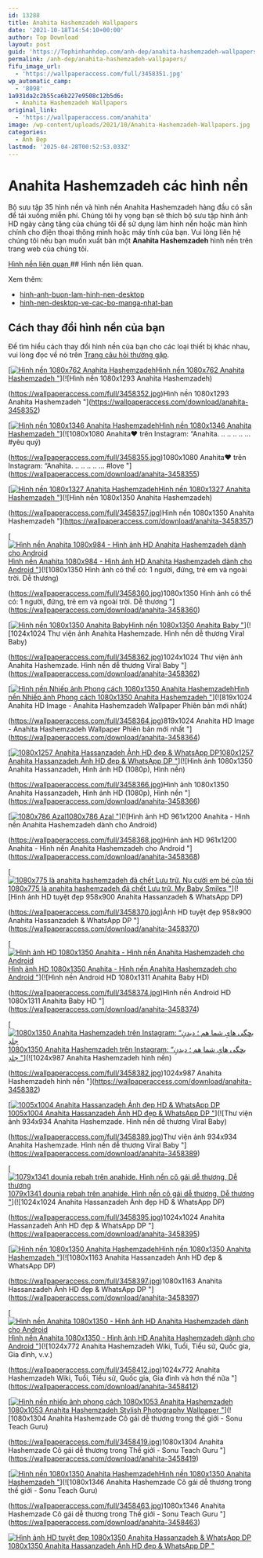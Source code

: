 ```yaml
---
id: 13288
title: Anahita Hashemzadeh Wallpapers
date: '2021-10-18T14:54:10+00:00'
author: Top Download
layout: post
guid: 'https://Tophinhanhdep.com/anh-dep/anahita-hashemzadeh-wallpapers/'
permalink: /anh-dep/anahita-hashemzadeh-wallpapers/
fifu_image_url:
  - 'https://wallpaperaccess.com/full/3458351.jpg'
wp_automatic_camp:
  - '8098'
1a931da2c2b55ca6b227e9508c12b5d6:
  - Anahita Hashemzadeh Wallpapers
original_link:
  - 'https://wallpaperaccess.com/anahita'
image: /wp-content/uploads/2021/10/Anahita-Hashemzadeh-Wallpapers.jpg
categories:
  - Ảnh Đẹp
lastmod: '2025-04-28T00:52:53.033Z'
---
```

# Anahita Hashemzadeh các hình nền

Bộ sưu tập 35 hình nền và hình nền Anahita Hashemzadeh hàng đầu có sẵn để tải xuống miễn phí. Chúng tôi hy vọng bạn sẽ thích bộ sưu tập hình ảnh HD ngày càng tăng của chúng tôi để sử dụng làm hình nền hoặc màn hình chính cho điện thoại thông minh hoặc máy tính của bạn. Vui lòng liên hệ chúng tôi nếu bạn muốn xuất bản một **Anahita Hashemzadeh** hình nền trên trang web của chúng tôi.

[Hình nền liên quan ](#related) ## Hình nền liên quan.

   
 Xem thêm:

   
- [hinh-anh-buon-lam-hinh-nen-desktop](https://tophinhanhdep.com/hinh-anh-buon/hinh-anh-buon-lam-hinh-nen-desktop/)
- [hinh-nen-desktop-ve-cac-bo-manga-nhat-ban](https://tophinhanhdep.com/anh-anime/hinh-nen-desktop-ve-cac-bo-manga-nhat-ban/)

## Cách thay đổi hình nền của bạn

Để tìm hiểu cách thay đổi hình nền của bạn cho các loại thiết bị khác nhau, vui lòng đọc về nó trên [Trang câu hỏi thường gặp](https://tophinhanhdep.com/faq/).

  
[[![Hình nền 1080x762 Anahita Hashemzadeh](https://wallpaperaccess.com/full/3458351.jpg)Hình nền 1080x762 Anahita Hashemzadeh "](https://wallpaperaccess.com/download/anahita-3458351)](![Hình nền 1080x1293 Anahita Hashemzadeh)

(https://wallpaperaccess.com/full/3458352.jpg)Hình nền 1080x1293 Anahita Hashemzadeh "](https://wallpaperaccess.com/download/anahita-3458352)

[[![Hình nền 1080x1346 Anahita Hashemzadeh](https://wallpaperaccess.com/full/3458354.jpg)Hình nền 1080x1346 Anahita Hashemzadeh "](https://wallpaperaccess.com/download/anahita-3458354)](![1080x1080 Anahita❤ trên Instagram: “Anahita.  .. .. .. .. ...  #yêu quý)

(https://wallpaperaccess.com/full/3458355.jpg)1080x1080 Anahita❤ trên Instagram: “Anahita. .. .. .. .. ... #love "](https://wallpaperaccess.com/download/anahita-3458355)

[[![Hình nền 1080x1327 Anahita Hashemzadeh](https://wallpaperaccess.com/full/3458356.jpg)Hình nền 1080x1327 Anahita Hashemzadeh "](https://wallpaperaccess.com/download/anahita-3458356)](![Hình nền 1080x1350 Anahita Hashemzadeh)

(https://wallpaperaccess.com/full/3458357.jpg)Hình nền 1080x1350 Anahita Hashemzadeh "](https://wallpaperaccess.com/download/anahita-3458357)

[[![Hình nền Anahita 1080x984 - Hình ảnh HD Anahita Hashemzadeh dành cho Android](https://wallpaperaccess.com/full/3458359.jpg)Hình nền Anahita 1080x984 - Hình ảnh HD Anahita Hashemzadeh dành cho Android "](https://wallpaperaccess.com/download/anahita-3458359)](![1080x1350 Hình ảnh có thể có: 1 người, đứng, trẻ em và ngoài trời.  Dễ thương)

(https://wallpaperaccess.com/full/3458360.jpg)1080x1350 Hình ảnh có thể có: 1 người, đứng, trẻ em và ngoài trời. Dễ thương "](https://wallpaperaccess.com/download/anahita-3458360)

[[![Hình nền 1080x1350 Anahita Baby](https://wallpaperaccess.com/full/3458361.jpg)Hình nền 1080x1350 Anahita Baby "](https://wallpaperaccess.com/download/anahita-3458361)](![1024x1024 Thư viện ảnh Anahita Hashemzade.  Hình nền dễ thương Viral Baby)

(https://wallpaperaccess.com/full/3458362.jpg)1024x1024 Thư viện ảnh Anahita Hashemzade. Hình nền dễ thương Viral Baby "](https://wallpaperaccess.com/download/anahita-3458362)

[[![Hình nền Nhiếp ảnh Phong cách 1080x1350 Anahita Hashemzadeh](https://wallpaperaccess.com/full/3458363.jpg)Hình nền Nhiếp ảnh Phong cách 1080x1350 Anahita Hashemzadeh "](https://wallpaperaccess.com/download/anahita-3458363)](![819x1024 Anahita HD Image - Anahita Hashemzadeh Wallpaper Phiên bản mới nhất)

(https://wallpaperaccess.com/full/3458364.jpg)819x1024 Anahita HD Image - Anahita Hashemzadeh Wallpaper Phiên bản mới nhất "](https://wallpaperaccess.com/download/anahita-3458364)

[[![1080x1257 Anahita Hassanzadeh Ảnh HD đẹp & WhatsApp DP](https://wallpaperaccess.com/full/3458365.jpg)1080x1257 Anahita Hassanzadeh Ảnh HD đẹp &amp; WhatsApp DP "](https://wallpaperaccess.com/download/anahita-3458365)](![Hình ảnh 1080x1350 Anahita Hassanzadeh, Hình ảnh HD (1080p), Hình nền)

(https://wallpaperaccess.com/full/3458366.jpg)Hình ảnh 1080x1350 Anahita Hassanzadeh, Hình ảnh HD (1080p), Hình nền "](https://wallpaperaccess.com/download/anahita-3458366)

[[![1080x786 Azal](https://wallpaperaccess.com/full/3458367.jpg)1080x786 Azal "](https://wallpaperaccess.com/download/anahita-3458367)](![Hình ảnh HD 961x1200 Anahita - Hình nền Anahita Hashemzadeh dành cho Android)

(https://wallpaperaccess.com/full/3458368.jpg)Hình ảnh HD 961x1200 Anahita - Hình nền Anahita Hashemzadeh cho Android "](https://wallpaperaccess.com/download/anahita-3458368)

[[![1080x775 là anahita hashemzadeh đã chết Lưu trữ.  Nụ cười em bé của tôi](https://wallpaperaccess.com/full/3458369.jpg)1080x775 là anahita hashemzadeh đã chết Lưu trữ. My Baby Smiles "](https://wallpaperaccess.com/download/anahita-3458369)](![Hình ảnh HD tuyệt đẹp 958x900 Anahita Hassanzadeh & WhatsApp DP)

(https://wallpaperaccess.com/full/3458370.jpg)Ảnh HD tuyệt đẹp 958x900 Anahita Hassanzadeh &amp; WhatsApp DP "](https://wallpaperaccess.com/download/anahita-3458370)

[[![Hình ảnh HD 1080x1350 Anahita - Hình nền Anahita Hashemzadeh cho Android](https://wallpaperaccess.com/full/3458372.jpg)Hình ảnh HD 1080x1350 Anahita - Hình nền Anahita Hashemzadeh cho Android "](https://wallpaperaccess.com/download/anahita-3458372)](![Hình nền Android HD 1080x1311 Anahita Baby HD)

(https://wallpaperaccess.com/full/3458374.jpg)Hình nền Android HD 1080x1311 Anahita Baby HD "](https://wallpaperaccess.com/download/anahita-3458374)

[[![1080x1350 Anahita Hashemzadeh trên Instagram: “بچگی هایِ شما هم ؛  دیدنِ جلدِ](https://wallpaperaccess.com/full/3458376.jpg)1080x1350 Anahita Hashemzadeh trên Instagram: “بچگی هایِ شما هم ؛ دیدنِ جلدِ "](https://wallpaperaccess.com/download/anahita-3458376)](![1024x987 Anahita Hashemzadeh hình nền)

(https://wallpaperaccess.com/full/3458382.jpg)1024x987 Anahita Hashemzadeh hình nền "](https://wallpaperaccess.com/download/anahita-3458382)

[[![1005x1004 Anahita Hassanzadeh Ảnh đẹp HD & WhatsApp DP](https://wallpaperaccess.com/full/3458383.jpg)1005x1004 Anahita Hassanzadeh Ảnh HD đẹp &amp; WhatsApp DP "](https://wallpaperaccess.com/download/anahita-3458383)](![Thư viện ảnh 934x934 Anahita Hashemzade.  Hình nền dễ thương Viral Baby)

(https://wallpaperaccess.com/full/3458389.jpg)Thư viện ảnh 934x934 Anahita Hashemzade. Hình nền dễ thương Viral Baby "](https://wallpaperaccess.com/download/anahita-3458389)

[[![1079x1341 dounia rebah trên anahide.  Hình nền cô gái dễ thương, Dễ thương](https://wallpaperaccess.com/full/3458394.jpg)1079x1341 dounia rebah trên anahide. Hình nền cô gái dễ thương, Dễ thương "](https://wallpaperaccess.com/download/anahita-3458394)](![1024x1024 Anahita Hassanzadeh Ảnh đẹp HD & WhatsApp DP)

(https://wallpaperaccess.com/full/3458395.jpg)1024x1024 Anahita Hassanzadeh Ảnh HD đẹp &amp; WhatsApp DP "](https://wallpaperaccess.com/download/anahita-3458395)

[[![Hình nền 1080x1350 Anahita Hashemzadeh](https://wallpaperaccess.com/full/3458396.jpg)Hình nền 1080x1350 Anahita Hashemzadeh "](https://wallpaperaccess.com/download/anahita-3458396)](![1080x1163 Anahita Hassanzadeh Ảnh HD đẹp & WhatsApp DP)

(https://wallpaperaccess.com/full/3458397.jpg)1080x1163 Anahita Hassanzadeh Ảnh HD đẹp &amp; WhatsApp DP "](https://wallpaperaccess.com/download/anahita-3458397)

[[![Hình nền Anahita 1080x1350 - Hình ảnh HD Anahita Hashemzadeh dành cho Android](https://wallpaperaccess.com/full/3458399.jpg)Hình nền Anahita 1080x1350 - Hình ảnh HD Anahita Hashemzadeh dành cho Android "](https://wallpaperaccess.com/download/anahita-3458399)](![1024x772 Anahita Hashemzadeh Wiki, Tuổi, Tiểu sử, Quốc gia, Gia đình, v.v.)

(https://wallpaperaccess.com/full/3458412.jpg)1024x772 Anahita Hashemzadeh Wiki, Tuổi, Tiểu sử, Quốc gia, Gia đình và hơn thế nữa "](https://wallpaperaccess.com/download/anahita-3458412)

[[![Hình nền nhiếp ảnh phong cách 1080x1053 Anahita Hashemzadeh](https://wallpaperaccess.com/full/3458417.jpg)1080x1053 Anahita Hashemzadeh Stylish Photography Wallpaper "](https://wallpaperaccess.com/download/anahita-3458417)](![1080x1304 Anahita Hashemzade Cô gái dễ thương trong thế giới - Sonu Teach Guru)

(https://wallpaperaccess.com/full/3458419.jpg)1080x1304 Anahita Hashemzade Cô gái dễ thương trong Thế giới - Sonu Teach Guru "](https://wallpaperaccess.com/download/anahita-3458419)

[[![Hình nền 1080x1350 Anahita Hashemzadeh](https://wallpaperaccess.com/full/3458447.jpg)Hình nền 1080x1350 Anahita Hashemzadeh "](https://wallpaperaccess.com/download/anahita-3458447)](![1080x1346 Anahita Hashemzade Cô gái dễ thương trong thế giới - Sonu Teach Guru)

(https://wallpaperaccess.com/full/3458463.jpg)1080x1346 Anahita Hashemzade Cô gái dễ thương trong Thế giới - Sonu Teach Guru "](https://wallpaperaccess.com/download/anahita-3458463)

[![Hình ảnh HD tuyệt đẹp 1080x1350 Anahita Hassanzadeh & WhatsApp DP](https://wallpaperaccess.com/full/3458465.jpg)1080x1350 Anahita Hassanzadeh Ảnh HD đẹp &amp; WhatsApp DP "](https://wallpaperaccess.com/download/anahita-3458465)
